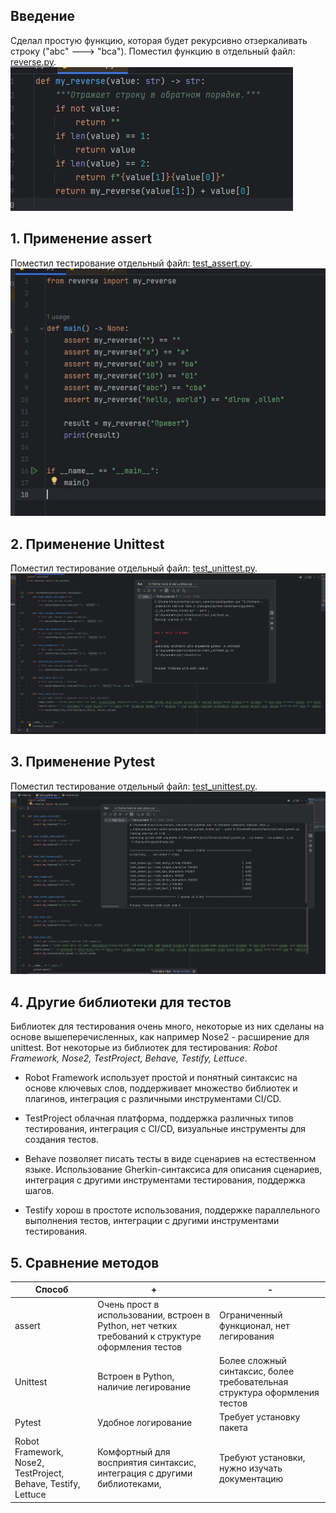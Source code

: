 ## Введение
Сделал простую функцию, которая будет рекурсивно отзеркаливать строку ("abc" ---> "bca"). Поместил функцию в отдельный файл: [reverse.py](https://github.com/ytkinroman/tekhnologii_programmirovaniya_1/blob/main/reverse.py).
![Image](github_img/img_function.jpg)

 
 
## 1. Применение assert
Поместил тестирование отдельный файл: [test_assert.py](https://github.com/ytkinroman/tekhnologii_programmirovaniya_1/blob/main/test_assert.py).
![Image](github_img/img_assert.jpg)



## 2. Применение Unittest
Поместил тестирование отдельный файл: [test_unittest.py](https://github.com/ytkinroman/tekhnologii_programmirovaniya_1/blob/main/test_unittest.py).
![Image](github_img/img_unitllest.jpg)



## 3. Применение Pytest
Поместил тестирование отдельный файл: [test_unittest.py](https://github.com/ytkinroman/tekhnologii_programmirovaniya_1/blob/main/test_pytest.py).
![Image](github_img/img_pytest.jpg)

## 4. Другие библиотеки для тестов
Библиотек для тестирования очень много, некоторые из них сделаны на основе вышеперечисленных, как например Nose2 - расширение для unittest. Вот некоторые из библиотек для тестирования: *Robot Framework, Nose2, TestProject, Behave, Testify, Lettuce*.

- Robot Framework использует простой и понятный синтаксис на основе ключевых слов, поддерживает множество библиотек и плагинов, интеграция с различными инструментами CI/CD.

- TestProject облачная платформа, поддержка различных типов тестирования, интеграция с CI/CD, визуальные инструменты для создания тестов.

- Behave позволяет писать тесты в виде сценариев на естественном языке. Использование Gherkin-синтаксиса для описания сценариев, интеграция с другими инструментами тестирования, поддержка шагов.

- Testify хорош в простоте использования, поддержке параллельного выполнения тестов, интеграции с другими инструментами тестирования.


## 5. Сравнение методов
| Способ | + | - |
| -------- | -------- | -------- |
| assert | Очень прост в использовании, встроен в Python, нет четких требований к структуре оформления тестов | Ограниченный функционал, нет легирования |
| Unittest | Встроен в Python, наличие легирование | Более сложный синтаксис, более требовательная структура оформления тестов|
| Pytest | Удобное логирование | Требует установку пакета |
| Robot Framework, Nose2, TestProject, Behave, Testify, Lettuce | Комфортный для восприятия синтаксис, интеграция с другими библиотеками,  | Требуют установки, нужно изучать документацию |